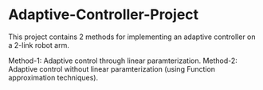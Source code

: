 # Adaptive-Controller-Project
This project contains 2 methods for implementing an adaptive controller on a 2-link robot arm.

Method-1: Adaptive control through linear paramterization.
Method-2: Adaptive control without linear paramterization (using Function approximation techniques).
